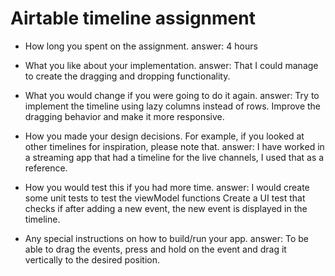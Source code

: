 # Airtable timeline assignment

- How long you spent on the assignment.
  answer: 4 hours

- What you like about your implementation.
  answer: That I could manage to create the dragging and dropping functionality.


- What you would change if you were going to do it again. 
answer: Try to implement the timeline using lazy columns instead of rows.
Improve the dragging behavior and make it more responsive.


- How you made your design decisions. For example, if you looked at other timelines for inspiration, please note that.
  answer: I have worked in a streaming app that had a timeline for the live channels, I used that as a reference.


- How you would test this if you had more time.
  answer: I would create some unit tests to test the viewModel functions
Create a UI test that checks if after adding a new event, the new event is displayed in the timeline.

- Any special instructions on how to build/run your app.
  answer: To be able to drag the events, press and hold on the event and drag it vertically to the desired position.
